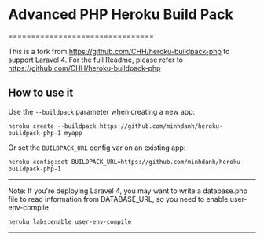 # Advanced PHP Heroku Build Pack
================================

This is a fork from https://github.com/CHH/heroku-buildpack-php to support Laravel 4.
For the full Readme, please refer to https://github.com/CHH/heroku-buildpack-php

## How to use it

Use the `--buildpack` parameter when creating a new app:

    heroku create --buildpack https://github.com/minhdanh/heroku-buildpack-php-1 myapp

Or set the `BUILDPACK_URL` config var on an existing app:

    heroku config:set BUILDPACK_URL=https://github.com/minhdanh/heroku-buildpack-php-1
    
* * *
Note: If you're deploying Laravel 4, you may want to write a database.php file to read information from DATABASE_URL, so you need to enable user-env-compile
    
    heroku labs:enable user-env-compile

* * *
